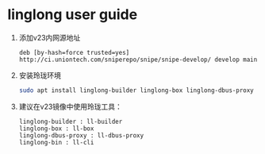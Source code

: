 # linglong user guide

1. 添加v23内网源地址

    ```plain
    deb [by-hash=force trusted=yes] http://ci.uniontech.com/sniperepo/snipe/snipe-develop/ develop main
    ```

2. 安装玲珑环境

    ```bash
    sudo apt install linglong-builder linglong-box linglong-dbus-proxy linglong-bin
    ```

3. 建议在v23镜像中使用玲珑工具：

    ```plain
    linglong-builder : ll-builder
    linglong-box : ll-box
    linglong-dbus-proxy : ll-dbus-proxy
    linglong-bin : ll-cli
    ```
